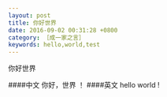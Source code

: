 ```yaml
---
layout: post
title: 你好世界
date: 2016-09-02 00:31:28 +0800
category: ［成一家之言］
keywords: hello,world,test
---
```

你好世界


####中文
你好，世界 ！
####英文
hello world !